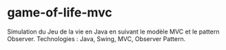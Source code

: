# game-of-life-mvc
Simulation du Jeu de la vie en Java en suivant le modèle MVC et le pattern Observer.  Technologies : Java, Swing, MVC, Observer Pattern.
